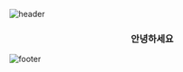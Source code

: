 

![header](https://capsule-render.vercel.app/api?type=slice&color=auto&height=165&section=header&text=realwhyjay&fontSize=100)

<h3 align="center"> 안녕하세요 </h3>

![footer](https://capsule-render.vercel.app/api?type=slice&color=auto&height=130&section=footer)
